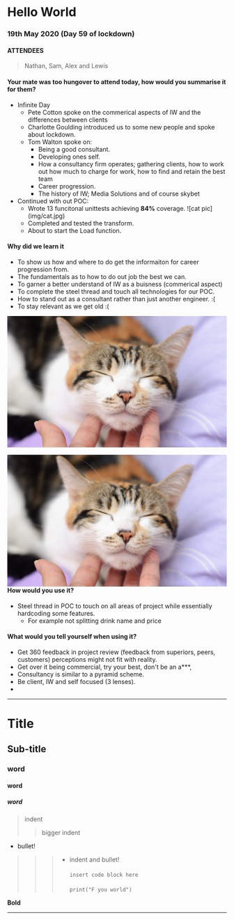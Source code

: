 ﻿# Hello World

> 

### 19th May 2020 (Day 59 of lockdown)

#### ATTENDEES
> Nathan, Sam, Alex and Lewis
#### Your mate was too hungover to attend today, how would you summarise it for them?
* Infinite Day 
    * Pete Cotton spoke on the commerical aspects of IW and the differences between clients
    * Charlotte Goulding introduced us to some new people and spoke about lockdown.
    * Tom Walton spoke on:
        * Being a good consultant. 
        * Developing ones self.
        * How a consultancy firm operates; gathering clients, how to work out how much to charge for work, how to find and retain the best team
        * Career progression.
        * The history of IW; Media Solutions and of course skybet
* Continued with out POC:
    * Wrote 13 funcitonal unittests achieving **84%** coverage.
![cat pic] (img/cat.jpg)
    * Completed and tested the transform. 
    * About to start the Load function. 
        
####  Why did we learn it
* To show us how and where to do get the informaiton for career progression from.
* The fundamentals as to how to do out job the best we can.
* To garner a better understand of IW as a buisness (commerical aspect)
* To complete the steel thread and touch all technologies for our POC.
* How to stand out as a consultant rather than just another engineer. :(
* To stay relevant as we get old :(

![cat pic](img/cat.jpg)

<img src="img/cat.jpg"
     alt="minecraft"
     style="float: left; margin-right: 10px;" />

#### How would you use it?
* Steel thread in POC to touch on all areas of project while essentially hardcoding some features.
    * For example not splitting drink name and price

#### What would you tell yourself when using  it?
* Get 360 feedback in project review (feedback from superiors, peers, customers) perceptions might not fit with reality.
* Get over it being commercial, try your best, don't be an a***, 
* Consultancy is similar to a pyramid scheme. 
* Be client, IW and self focused (3 lenses).
* 

_____________________________
# Title
## Sub-title
### word
#### word
##### word
> indent
>> bigger indent 
* bullet!
>>>* indent and bullet!</br></br>
`insert code block here`</br></br>
`print("F you world")`

**Bold**
______________________________